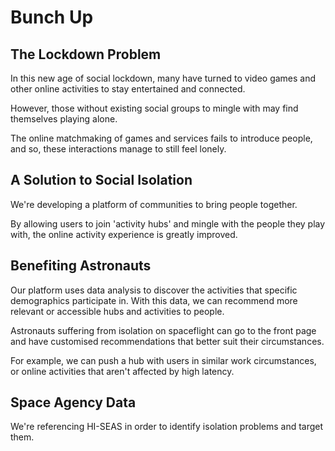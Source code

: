 # Bunch Up

## The Lockdown Problem

In this new age of social lockdown, many have turned to video games and other online activities to stay entertained and connected. 

However, those without existing social groups to mingle with may find themselves playing alone. 

The online matchmaking of games and services fails to introduce people, and so, these interactions manage to still feel lonely.

## A Solution to Social Isolation

We're developing a platform of communities to bring people together.

By allowing users to join 'activity hubs' and mingle with the people they play with, the online activity experience is greatly improved.

## Benefiting Astronauts

Our platform uses data analysis to discover the activities that specific demographics participate in. With this data, we can recommend more relevant or accessible hubs and activities  to people.

Astronauts suffering from isolation on spaceflight can go to the front page and have customised recommendations that better suit their circumstances. 

For example, we can push a hub with users in similar work circumstances, or online activities that aren't affected by high latency.

## Space Agency Data

We're referencing HI-SEAS in order to identify isolation problems and target them.
